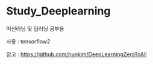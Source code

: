 # Study_Deeplearning
머신러닝 및 딥러닝 공부용

사용 : tensorflow2  

참고 : https://github.com/hunkim/DeepLearningZeroToAll  
